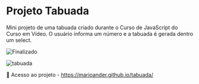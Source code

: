 # Projeto Tabuada
 Mini projeto de uma tabuada criado durante o Curso de JavaScript do Curso em Vídeo. O usuário informa um número e a tabuada é gerada dentro um select.
 
 ![Finalizado](https://img.shields.io/badge/STATUS-FINALIZADO-success)
 
 ![tabuada](https://github.com/marioander/tabuada/assets/105558288/ae0344ef-e427-45e1-b822-fc9e7d493ef1)
 
 📁 Acesso ao projeto - https://marioander.github.io/tabuada/
